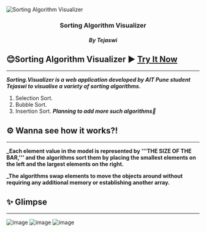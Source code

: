 <p align="center">
  
![Sorting Algorithm Visualizer](https://www.crio.do/blog/content/images/size/w600/2021/04/Sorting-Algorithms.png)


</p>
<h3 align="center">Sorting Algorithm Visualizer</h3>
<h5 align="center">By Tejaswi</h5>


## 😊Sorting Algorithm Visualizer ▶ [Try It Now](https://tejaswijadhav2003.github.io/Algorithm_Visualizer/)
--------------------

**_Sorting.Visualizer is a web application developed by AIT Pune student Tejaswi to visualise a variety of sorting algorithms._**
1. Selection Sort.
2. Bubble Sort.
3. Insertion Sort.
**_Planning to add more such algorithms🤔_**

## ⚙ Wanna see how it works?!
-------------------
**_Each element value in the model is represented by '''THE SIZE OF THE BAR,''' and the algorithms sort them by placing the smallest elements on the left and the largest elements on the right.**

**_The algorithms swap elements to move the objects around without requiring any additional memory or establishing another array.**

## ✨ Glimpse
------------------
![image](https://github.com/tejaswijadhav2003/Algorithm_Visualizer/assets/94731975/28dd7da7-28e0-4404-81d6-2658b6913bd7)
![image](https://github.com/tejaswijadhav2003/Algorithm_Visualizer/assets/94731975/4230596f-fe72-41a3-98db-9cf673b2d769)
![image](https://github.com/tejaswijadhav2003/Algorithm_Visualizer/assets/94731975/1f739265-8030-419a-a084-2015da40718d)

